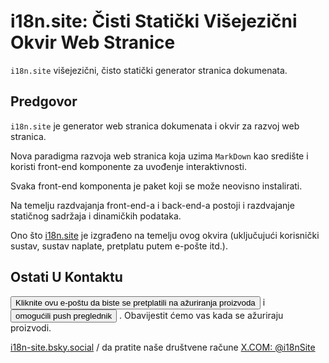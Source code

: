 # i18n.site: Čisti Statički Višejezični Okvir Web Stranice

`i18n.site` višejezični, čisto statički generator stranica dokumenata.

## Predgovor

`i18n.site` je generator web stranica dokumenata i okvir za razvoj web stranica.

Nova paradigma razvoja web stranica koja uzima `MarkDown` kao središte i koristi front-end komponente za uvođenje interaktivnosti.

Svaka front-end komponenta je paket koji se može neovisno instalirati.

Na temelju razdvajanja front-end-a i back-end-a postoji i razdvajanje statičnog sadržaja i dinamičkih podataka.

Ono što [i18n.site](/) je izgrađeno na temelju ovog okvira (uključujući korisnički sustav, sustav naplate, pretplatu putem e-pošte itd.).

## Ostati U Kontaktu

<button onclick="mailsub()">Kliknite ovu e-poštu da biste se pretplatili na ažuriranja proizvoda</button> i <button onclick="webpush()">omogućili push preglednik</button> . Obavijestit ćemo vas kada se ažuriraju proizvodi.

[i18n-site.bsky.social](https://bsky.app/profile/i18n-site.bsky.social) / da pratite naše društvene račune [X.COM: @i18nSite](https://x.com/i18nSite)